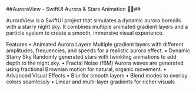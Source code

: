 ##AuroraView - SwiftUI Aurora & Stars Animation 🌌✨##

AuroraView is a SwiftUI project that simulates a dynamic aurora borealis with a starry night sky. It combines multiple animated gradient layers and a particle system to create a smooth, immersive visual experience.

Features
	•	Animated Aurora Layers
Multiple gradient layers with different amplitudes, frequencies, and speeds for a realistic aurora effect.
	•	Dynamic Starry Sky
Randomly generated stars with twinkling animations to add depth to the night sky.
	•	Fractal Noise (fBM)
Aurora waves are generated using fractional Brownian motion for natural, organic movement.
	•	Advanced Visual Effects
	•	Blur for smooth layers
	•	Blend modes to overlay colors seamlessly
	•	Linear and multi-layer gradients for richer visuals
